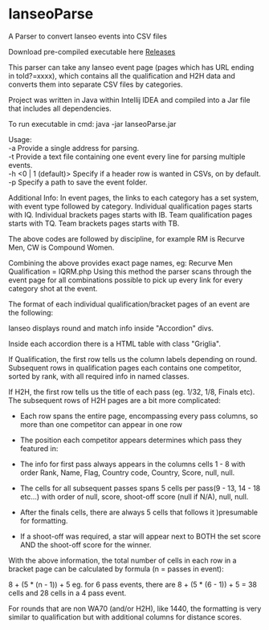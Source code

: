 # IanseoParse
A Parser to convert Ianseo events into CSV files

Download pre-compiled executable here <a href="https://github.com/Alcalol/IanseoParse/releases">Releases</a>

This parser can take any Ianseo event page (pages which has URL ending in toId?=xxxx),
which contains all the qualification and H2H data and converts them into separate CSV files
by categories.

Project was written in Java within Intellij IDEA and compiled into a Jar file that includes all dependencies.

To run executable in cmd:
java -jar IanseoParse.jar <parameters>

Usage:
<BR>-a <url>              Provide a single address for parsing.
<BR>-t <text file>        Provide a text file containing one event every line for parsing multiple events.
<BR>-h <0 | 1 (default)>  Specify if a header row is wanted in CSVs, on by default.
<BR>-p <path>             Specify a path to save the event folder.





Additional Info:
In event pages, the links to each category has a set system, with event type followed by category.
Individual qualification pages starts with IQ.
Individual brackets pages starts with IB.
Team qualification pages starts with TQ.
Team brackets pages starts with TB.

The above codes are followed by discipline, for example RM is Recurve Men, CW is Compound Women.

Combining the above provides exact page names, eg: Recurve Men Qualification = IQRM.php
Using this method the parser scans through the event page for all combinations possible to pick up every link for every category shot at the event.

The format of each individual qualification/bracket pages of an event are the following:

Ianseo displays round and match info inside "Accordion" divs.

Inside each accordion there is a HTML table with class "Griglia".

If Qualification, the first row tells us the column labels depending on round.  
Subsequent rows in qualification pages each contains one competitor, sorted by rank, with all required info in named classes.
  
If H2H, the first row tells us the title of each pass (eg. 1/32, 1/8, Finals etc).
The subsequent rows of H2H pages are a bit more complicated:  
 - Each row spans the entire page, encompassing every pass columns, so more than one competitor can appear in one row
  
 - The position each competitor appears determines which pass they featured in:
  
 - The info for first pass always appears in the columns cells 1 - 8 with order Rank, Name, Flag, Country code, Country, Score, null, null.
  
 - The cells for all subsequent passes spans 5 cells per pass(9 - 13, 14 - 18 etc...) with order of null, score, shoot-off score (null if N/A), null, null.
  
 - After the finals <td> cells, there are always 5 cells that follows it )presumable for formatting.
  
 - If a shoot-off was required, a star will appear next to BOTH the set score AND the shoot-off score for the winner.

With the above information, the total number of <td> cells in each row in a bracket page can be calculated by formula (n = passes in event):
  
8 + (5 * (n - 1)) + 5
eg. for 6 pass events, there are 8 + (5 * (6 - 1)) + 5 = 38 cells and 28 cells in a 4 pass event.       

For rounds that are non WA70 (and/or H2H), like 1440, the formatting is very similar to qualification but with additional columns for distance scores.


